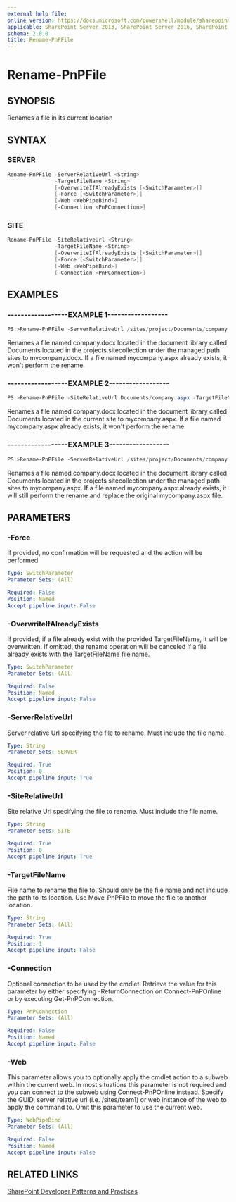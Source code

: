 ```yaml
---
external help file:
online version: https://docs.microsoft.com/powershell/module/sharepoint-pnp/rename-pnpfile
applicable: SharePoint Server 2013, SharePoint Server 2016, SharePoint Server 2019, SharePoint Online
schema: 2.0.0
title: Rename-PnPFile
---
```


# Rename-PnPFile

## SYNOPSIS
Renames a file in its current location

## SYNTAX 

### SERVER
```powershell
Rename-PnPFile -ServerRelativeUrl <String>
               -TargetFileName <String>
               [-OverwriteIfAlreadyExists [<SwitchParameter>]]
               [-Force [<SwitchParameter>]]
               [-Web <WebPipeBind>]
               [-Connection <PnPConnection>]
```

### SITE
```powershell
Rename-PnPFile -SiteRelativeUrl <String>
               -TargetFileName <String>
               [-OverwriteIfAlreadyExists [<SwitchParameter>]]
               [-Force [<SwitchParameter>]]
               [-Web <WebPipeBind>]
               [-Connection <PnPConnection>]
```

## EXAMPLES

### ------------------EXAMPLE 1------------------
```powershell
PS:>Rename-PnPFile -ServerRelativeUrl /sites/project/Documents/company.docx -TargetFileName mycompany.docx
```

Renames a file named company.docx located in the document library called Documents located in the projects sitecollection under the managed path sites to mycompany.docx. If a file named mycompany.aspx already exists, it won't perform the rename.

### ------------------EXAMPLE 2------------------
```powershell
PS:>Rename-PnPFile -SiteRelativeUrl Documents/company.aspx -TargetFileName mycompany.docx
```

Renames a file named company.docx located in the document library called Documents located in the current site to mycompany.aspx. If a file named mycompany.aspx already exists, it won't perform the rename.

### ------------------EXAMPLE 3------------------
```powershell
PS:>Rename-PnPFile -ServerRelativeUrl /sites/project/Documents/company.docx -TargetFileName mycompany.docx -OverwriteIfAlreadyExists
```

Renames a file named company.docx located in the document library called Documents located in the projects sitecollection under the managed path sites to mycompany.aspx. If a file named mycompany.aspx already exists, it will still perform the rename and replace the original mycompany.aspx file.

## PARAMETERS

### -Force
If provided, no confirmation will be requested and the action will be performed

```yaml
Type: SwitchParameter
Parameter Sets: (All)

Required: False
Position: Named
Accept pipeline input: False
```

### -OverwriteIfAlreadyExists
If provided, if a file already exist with the provided TargetFileName, it will be overwritten. If omitted, the rename operation will be canceled if a file already exists with the TargetFileName file name.

```yaml
Type: SwitchParameter
Parameter Sets: (All)

Required: False
Position: Named
Accept pipeline input: False
```

### -ServerRelativeUrl
Server relative Url specifying the file to rename. Must include the file name.

```yaml
Type: String
Parameter Sets: SERVER

Required: True
Position: 0
Accept pipeline input: True
```

### -SiteRelativeUrl
Site relative Url specifying the file to rename. Must include the file name.

```yaml
Type: String
Parameter Sets: SITE

Required: True
Position: 0
Accept pipeline input: True
```

### -TargetFileName
File name to rename the file to. Should only be the file name and not include the path to its location. Use Move-PnPFile to move the file to another location.

```yaml
Type: String
Parameter Sets: (All)

Required: True
Position: 1
Accept pipeline input: False
```

### -Connection
Optional connection to be used by the cmdlet. Retrieve the value for this parameter by either specifying -ReturnConnection on Connect-PnPOnline or by executing Get-PnPConnection.

```yaml
Type: PnPConnection
Parameter Sets: (All)

Required: False
Position: Named
Accept pipeline input: False
```

### -Web
This parameter allows you to optionally apply the cmdlet action to a subweb within the current web. In most situations this parameter is not required and you can connect to the subweb using Connect-PnPOnline instead. Specify the GUID, server relative url (i.e. /sites/team1) or web instance of the web to apply the command to. Omit this parameter to use the current web.

```yaml
Type: WebPipeBind
Parameter Sets: (All)

Required: False
Position: Named
Accept pipeline input: False
```

## RELATED LINKS

[SharePoint Developer Patterns and Practices](https://aka.ms/sppnp)